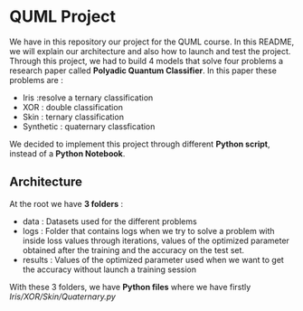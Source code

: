 # QUML Project
We have in this repository our project for the QUML course. In this README, we will explain our architecture and also how to launch and test the project. Through this project, we had to build 4 models that solve four problems a research paper called **Polyadic Quantum Classifier**. In this paper these problems are : 
- Iris :resolve a ternary classification  
- XOR : double classification
- Skin : ternary classification
- Synthetic : quaternary classfication

We decided to implement this project through different **Python script**, instead of a **Python Notebook**. 

## Architecture
At the root we have **3 folders** :
- data : Datasets used for the different problems
- logs : Folder that contains logs when we try to solve a problem with inside loss values through iterations, values of the optimized parameter obtained after the training and the accuracy on the test set.
- results : Values of the optimized parameter used when we want to get the accuracy without launch a training session

With these 3 folders, we have **Python files** where we have firstly *Iris/XOR/Skin/Quaternary.py*

